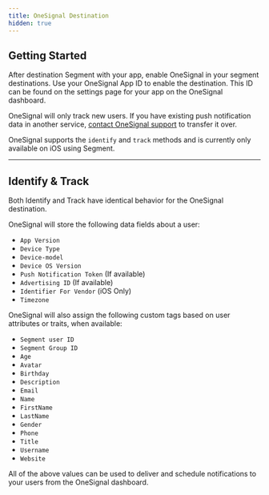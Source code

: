 ```yaml
---
title: OneSignal Destination
hidden: true
---
```


## Getting Started

After destination Segment with your app, enable OneSignal in your segment destinations. Use your OneSignal App ID to enable the destination. This ID can be found on the settings page for your app on the OneSignal dashboard.

OneSignal will only track new users. If you have existing push notification data in another service, [contact OneSignal support](mailto:support@onesignal.com) to transfer it over.

OneSignal supports the `identify` and `track` methods and is currently only available on iOS using Segment.

- - -

## Identify & Track

Both Identify and Track have identical behavior for the OneSignal destination.

OneSignal will store the following data fields about a user:

- `App Version`
- `Device Type`
- `Device-model`
- `Device OS Version`
- `Push Notification Token` (If available)
- `Advertising ID` (If available)
- `Identifier For Vendor` (iOS Only)
- `Timezone`

OneSignal will also assign the following custom tags based on user attributes or traits, when available:

- `Segment user ID`
- `Segment Group ID`
- `Age`
- `Avatar`
- `Birthday`
- `Description`
- `Email`
- `Name`
- `FirstName`
- `LastName`
- `Gender`
- `Phone`
- `Title`
- `Username`
- `Website`

All of the above values can be used to deliver and schedule notifications to your users from the OneSignal dashboard.
